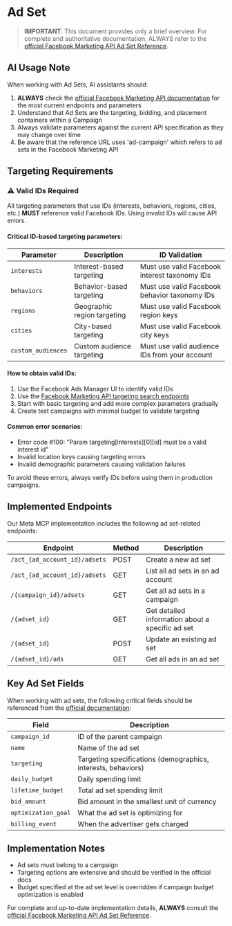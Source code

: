 # Ad Set

> **IMPORTANT**: This document provides only a brief overview. For complete and authoritative documentation, ALWAYS refer to the [official Facebook Marketing API Ad Set Reference](https://developers.facebook.com/docs/marketing-api/reference/ad-campaign).

## AI Usage Note

When working with Ad Sets, AI assistants should:
1. **ALWAYS** check the [official Facebook Marketing API documentation](https://developers.facebook.com/docs/marketing-api/reference/ad-campaign) for the most current endpoints and parameters
2. Understand that Ad Sets are the targeting, bidding, and placement containers within a Campaign
3. Always validate parameters against the current API specification as they may change over time
4. Be aware that the reference URL uses 'ad-campaign' which refers to ad sets in the Facebook Marketing API

## Targeting Requirements

### ⚠️ Valid IDs Required

All targeting parameters that use IDs (interests, behaviors, regions, cities, etc.) **MUST** reference valid Facebook IDs. Using invalid IDs will cause API errors.

#### Critical ID-based targeting parameters:

| Parameter | Description | ID Validation |
|-----------|-------------|---------------|
| `interests` | Interest-based targeting | Must use valid Facebook interest taxonomy IDs |
| `behaviors` | Behavior-based targeting | Must use valid Facebook behavior taxonomy IDs |
| `regions` | Geographic region targeting | Must use valid Facebook region keys |
| `cities` | City-based targeting | Must use valid Facebook city keys |
| `custom_audiences` | Custom audience targeting | Must use valid audience IDs from your account |

#### How to obtain valid IDs:

1. Use the Facebook Ads Manager UI to identify valid IDs
2. Use the [Facebook Marketing API targeting search endpoints](https://developers.facebook.com/docs/marketing-api/audiences/reference/targeting-search/)
3. Start with basic targeting and add more complex parameters gradually
4. Create test campaigns with minimal budget to validate targeting

#### Common error scenarios:

- Error code #100: "Param targeting[interests][0][id] must be a valid interest id"
- Invalid location keys causing targeting errors
- Invalid demographic parameters causing validation failures

To avoid these errors, always verify IDs before using them in production campaigns.

## Implemented Endpoints

Our Meta MCP implementation includes the following ad set-related endpoints:

| Endpoint | Method | Description |
|----------|--------|-------------|
| `/act_{ad_account_id}/adsets` | POST | Create a new ad set |
| `/act_{ad_account_id}/adsets` | GET | List all ad sets in an ad account |
| `/{campaign_id}/adsets` | GET | Get all ad sets in a campaign |
| `/{adset_id}` | GET | Get detailed information about a specific ad set |
| `/{adset_id}` | POST | Update an existing ad set |
| `/{adset_id}/ads` | GET | Get all ads in an ad set |

## Key Ad Set Fields

When working with ad sets, the following critical fields should be referenced from the [official documentation](https://developers.facebook.com/docs/marketing-api/reference/ad-campaign):

| Field | Description |
|-------|-------------|
| `campaign_id` | ID of the parent campaign |
| `name` | Name of the ad set |
| `targeting` | Targeting specifications (demographics, interests, behaviors) |
| `daily_budget` | Daily spending limit |
| `lifetime_budget` | Total ad set spending limit |
| `bid_amount` | Bid amount in the smallest unit of currency |
| `optimization_goal` | What the ad set is optimizing for |
| `billing_event` | When the advertiser gets charged |

## Implementation Notes

- Ad sets must belong to a campaign
- Targeting options are extensive and should be verified in the official docs
- Budget specified at the ad set level is overridden if campaign budget optimization is enabled

For complete and up-to-date implementation details, **ALWAYS** consult the [official Facebook Marketing API Ad Set Reference](https://developers.facebook.com/docs/marketing-api/reference/ad-campaign).